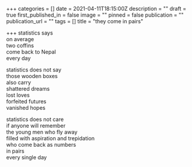 +++
categories = []
date = 2021-04-11T18:15:00Z
description = ""
draft = true
first_published_in = false
image = ""
pinned = false
publication = ""
publication_url = ""
tags = []
title = "they come in pairs"

+++
statistics says  
on average  
two coffins  
come back to Nepal  
every day

statistics does not say  
those wooden boxes  
also carry  
shattered dreams  
lost loves  
forfeited futures  
vanished hopes

statistics does not care  
if anyone will remember  
the young men who fly away  
filled with aspiration and trepidation  
who come back as numbers  
in pairs  
every single day